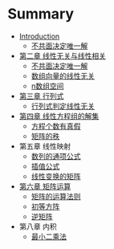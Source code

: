 # Summary

* [Introduction](README.md)
  * [不共面决定唯一解](bu-gong-mian-jue-ding-wei-yi-jie.md)
* [第二章 线性无关与线性相关](chapter1.md)
  * [不共面决定唯一解](chapter1/bu-gong-mian-jue-ding-wei-yi-jie.md)
  * [数组向量的线性无关](chapter1/shu-zu-xiang-liang-de-xian-xing-wu-guan.md)
  * [n数组空间](chapter1/nshu-zu-kong-jian.md)
* [第三章 行列式](di-san-zhang-xing-lie-shi.md)
  * [行列式判定线性无关](di-san-zhang-xing-lie-shi/xing-lie-shi-pan-ding-xian-xing-wu-guan.md)
* [第四章 线性方程组的解集](di-si-zhang-xian-xing-fang-cheng-zu-de-jie-ji.md)
  * [方程个数有真假](di-si-zhang-xian-xing-fang-cheng-zu-de-jie-ji/fang-cheng-ge-shu-you-zhen-jia.md)
  * [矩阵的秩](di-si-zhang-xian-xing-fang-cheng-zu-de-jie-ji/ju-zhen-de-zhi.md)
* 第五章 线性映射
  * [数列的通项公式](shu-lie-de-tong-xiang-gong-shi.md)
  * [插值公式](cha-zhi-gong-shi.md)
  * [线性变换的矩阵](xian-xing-bian-huan-de-ju-zhen.md)
* [第六章 矩阵运算](ju-zhen-yun-suan.md)
  * [矩阵的运算法则](ju-zhen-yun-suan/ju-zhen-de-yun-suan-fa-ze.md)
  * [初等方阵](ju-zhen-yun-suan/chu-deng-fang-zhen.md)
  * [逆矩阵](ju-zhen-yun-suan/ni-ju-zhen.md)
* 第八章 内积
  * [最小二乘法](zui-xiao-er-cheng-fa.md)

